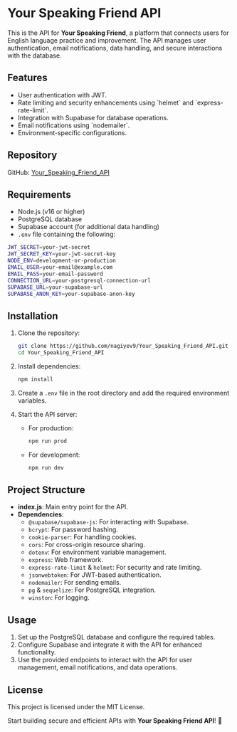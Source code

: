 # Your Speaking Friend API

This is the API for **Your Speaking Friend**, a platform that connects users for English language practice and improvement. The API manages user authentication, email notifications, data handling, and secure interactions with the database.

## Features

- User authentication with JWT.
- Rate limiting and security enhancements using \`helmet\` and \`express-rate-limit\`.
- Integration with Supabase for database operations.
- Email notifications using \`nodemailer\`.
- Environment-specific configurations.

## Repository

GitHub: [Your_Speaking_Friend_API](https://github.com/nagiyev9/Your_Speaking_Friend_API.git)

## Requirements

- Node.js (v16 or higher)
- PostgreSQL database
- Supabase account (for additional data handling)
- `.env` file containing the following:

```bash
JWT_SECRET=your-jwt-secret
JWT_SECRET_KEY=your-jwt-secret-key
NODE_ENV=development-or-production
EMAIL_USER=your-email@example.com
EMAIL_PASS=your-email-password
CONNECTION_URL=your-postgresql-connection-url
SUPABASE_URL=your-supabase-url
SUPABASE_ANON_KEY=your-supabase-anon-key
```

## Installation

1. Clone the repository:
   ```bash
   git clone https://github.com/nagiyev9/Your_Speaking_Friend_API.git
   cd Your_Speaking_Friend_API
   ```

2. Install dependencies:
   ```bash
   npm install
   ```

3. Create a `.env` file in the root directory and add the required environment variables.

4. Start the API server:
   - For production:
     ```bash
     npm run prod
     ```
   - For development:
     ```bash
     npm run dev
     ```

## Project Structure

- **index.js**: Main entry point for the API.
- **Dependencies**:
  - `@supabase/supabase-js`: For interacting with Supabase.
  - `bcrypt`: For password hashing.
  - `cookie-parser`: For handling cookies.
  - `cors`: For cross-origin resource sharing.
  - `dotenv`: For environment variable management.
  - `express`: Web framework.
  - `express-rate-limit` & `helmet`: For security and rate limiting.
  - `jsonwebtoken`: For JWT-based authentication.
  - `nodemailer`: For sending emails.
  - `pg` & `sequelize`: For PostgreSQL integration.
  - `winston`: For logging.

## Usage

1. Set up the PostgreSQL database and configure the required tables.
2. Configure Supabase and integrate it with the API for enhanced functionality.
3. Use the provided endpoints to interact with the API for user management, email notifications, and data operations.

## License

This project is licensed under the MIT License.



Start building secure and efficient APIs with **Your Speaking Friend API**! 🚀
